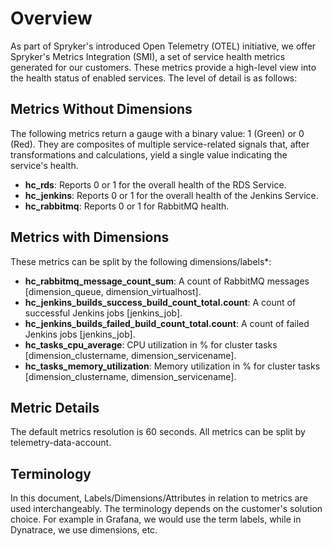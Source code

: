 # Overview
As part of Spryker's introduced Open Telemetry (OTEL) initiative, we offer Spryker's Metrics Integration (SMI), a set of service health metrics generated for our customers. These metrics provide a high-level view into the health status of enabled services. The level of detail is as follows:

## Metrics Without Dimensions
The following metrics return a gauge with a binary value: 1 (Green) or 0 (Red). They are composites of multiple service-related signals that, after transformations and calculations, yield a single value indicating the service's health.

- **hc_rds**: Reports 0 or 1 for the overall health of the RDS Service.
- **hc_jenkins**: Reports 0 or 1 for the overall health of the Jenkins Service.
- **hc_rabbitmq**: Reports 0 or 1 for RabbitMQ health.

## Metrics with Dimensions
These metrics can be split by the following dimensions/labels*:

- **hc_rabbitmq_message_count_sum**: A count of RabbitMQ messages [dimension_queue, dimension_virtualhost].
- **hc_jenkins_builds_success_build_count_total.count**: A count of successful Jenkins jobs [jenkins_job].
- **hc_jenkins_builds_failed_build_count_total.count**: A count of failed Jenkins jobs [jenkins_job].
- **hc_tasks_cpu_average**: CPU utilization in % for cluster tasks [dimension_clustername, dimension_servicename].
- **hc_tasks_memory_utilization**: Memory utilization in % for cluster tasks [dimension_clustername, dimension_servicename].

## Metric Details
The default metrics resolution is 60 seconds. All metrics can be split by telemetry-data-account.

## Terminology
In this document, Labels/Dimensions/Attributes in relation to metrics are used interchangeably. The terminology depends on the customer's solution choice.
For example in Grafana, we would use the term labels, while in Dynatrace, we use dimensions, etc.
